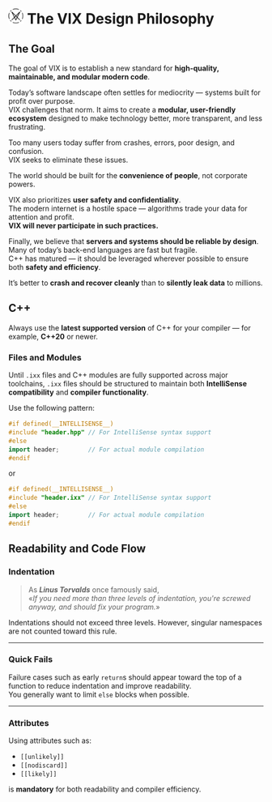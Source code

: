 # <img src="VIX.svg" alt="drawing" width="30"/> The VIX Design Philosophy

## The Goal

The goal of VIX is to establish a new standard for **high-quality, maintainable, and modular modern code**.

Today’s software landscape often settles for mediocrity — systems built for profit over purpose.  
VIX challenges that norm. It aims to create a **modular, user-friendly ecosystem** designed to make technology better, more transparent, and less frustrating.

Too many users today suffer from crashes, errors, poor design, and confusion.  
VIX seeks to eliminate these issues.

The world should be built for the **convenience of people**, not corporate powers.

VIX also prioritizes **user safety and confidentiality**.  
The modern internet is a hostile space — algorithms trade your data for attention and profit.  
**VIX will never participate in such practices.**

Finally, we believe that **servers and systems should be reliable by design**.  
Many of today’s back-end languages are fast but fragile.  
C++ has matured — it should be leveraged wherever possible to ensure both **safety and efficiency**.

It’s better to **crash and recover cleanly** than to **silently leak data** to millions.

## C++

Always use the **latest supported version** of C++ for your compiler — for example, **C++20** or newer.

### Files and Modules

Until `.ixx` files and C++ modules are fully supported across major toolchains, `.ixx` files should be structured to maintain both **IntelliSense compatibility** and **compiler functionality**.

Use the following pattern:

```cpp
#if defined(__INTELLISENSE__)
#include "header.hpp" // For IntelliSense syntax support
#else
import header;        // For actual module compilation
#endif
```

or

```cpp
#if defined(__INTELLISENSE__)
#include "header.ixx" // For IntelliSense syntax support
#else
import header;        // For actual module compilation
#endif
```

## Readability and Code Flow

### Indentation
> As ***Linus Torvalds*** once famously said,  
> «*If you need more than three levels of indentation, you're screwed anyway, and should fix your program.*»

Indentations should not exceed three levels. However, singular namespaces are not counted toward this rule.

---

### Quick Fails
Failure cases such as early `return`s should appear toward the top of a function to reduce indentation and improve readability.  
You generally want to limit `else` blocks when possible.

---

### Attributes
Using attributes such as:

- `[[unlikely]]`
- `[[nodiscard]]`
- `[[likely]]`

is **mandatory** for both readability and compiler efficiency.
